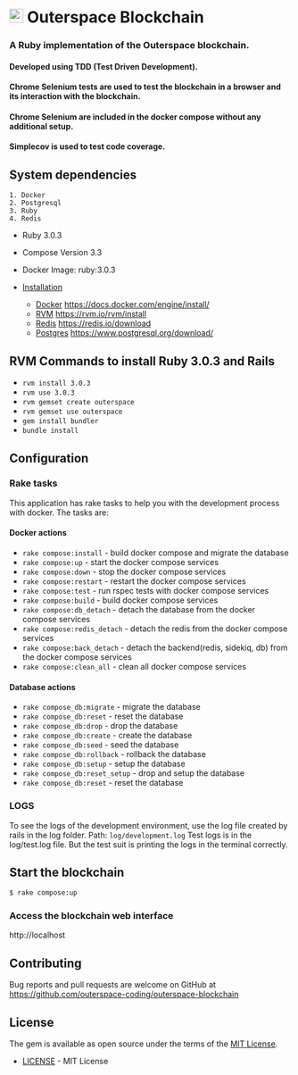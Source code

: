 # <img src="https://outerspace-coding.herokuapp.com/assets/pq-70825bc795d25668cf4f11b06b990ed0d1c2cae887acce0625e5059226a7946a.png" width="25" height="25"> Outerspace Blockchain
<!-- Outerspace Logo -->


### A Ruby implementation of the Outerspace blockchain.
#### Developed using TDD (Test Driven Development).
#### Chrome Selenium tests are used to test the blockchain in a browser and its interaction with the blockchain.
#### Chrome Selenium are included in the docker compose without any additional setup.
#### Simplecov is used to test code coverage.

## System dependencies
    1. Docker
    2. Postgresql
    3. Ruby
    4. Redis

* Ruby 3.0.3
* Compose Version 3.3
* Docker Image: ruby:3.0.3

* [Installation](#installation)
    - [Docker](#docker) https://docs.docker.com/engine/install/
    - [RVM](#rvm) https://rvm.io/rvm/install
    - [Redis](#redis) https://redis.io/download
    - [Postgres](#postgres) https://www.postgresql.org/download/

## RVM Commands to install Ruby 3.0.3 and Rails
* `rvm install 3.0.3`
* `rvm use 3.0.3`
* `rvm gemset create outerspace`
* `rvm gemset use outerspace`
* `gem install bundler`
* `bundle install`
## Configuration
### Rake tasks

This application has rake tasks to help you with the development process with docker.
The tasks are:

#### Docker actions
* `rake compose:install` - build docker compose and migrate the database
* `rake compose:up` - start the docker compose services
* `rake compose:down` - stop the docker compose services
* `rake compose:restart` - restart the docker compose services
* `rake compose:test` - run rspec tests with docker compose services
* `rake compose:build` - build docker compose services
* `rake compose:db_detach` - detach the database from the docker compose services
* `rake compose:redis_detach` - detach the redis from the docker compose services
* `rake compose:back_detach` - detach the backend(redis, sidekiq, db) from the docker compose services
* `rake compose:clean_all` - clean all docker compose services



#### Database actions
* `rake compose_db:migrate` - migrate the database
* `rake compose_db:reset` - reset the database
* `rake compose_db:drop` - drop the database
* `rake compose_db:create` - create the database
* `rake compose_db:seed` - seed the database
* `rake compose_db:rollback` - rollback the database
* `rake compose_db:setup` - setup the database
* `rake compose_db:reset_setup` - drop and setup the database
* `rake compose_db:reset` - reset the database




### LOGS
To see the logs of the development environment, use the log file created by rails in the log folder. Path: `log/development.log`
Test logs is in the log/test.log file. But the test suit is printing the logs in the terminal correctly.

## Start the blockchain
````bash
$ rake compose:up
````
### Access the blockchain web interface
http://localhost

## Contributing
Bug reports and pull requests are welcome on GitHub at https://github.com/outerspace-coding/outerspace-blockchain

## License
The gem is available as open source under the terms of the [MIT License](https://opensource.org/licenses/MIT).
* [LICENSE](LICENSE) - MIT License